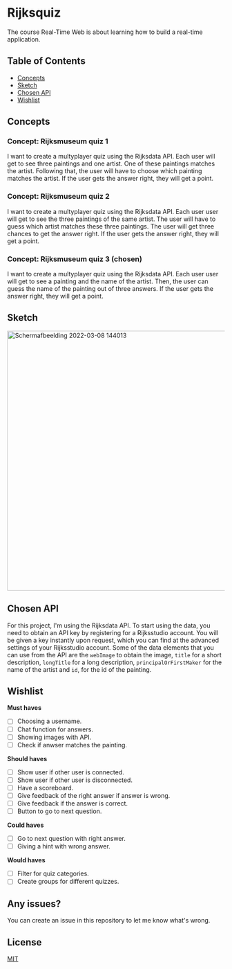 # Rijksquiz
The course Real-Time Web is about learning how to build a real-time application.

## Table of Contents

-   [Concepts](#concepts)
-   [Sketch](#sketch)
-   [Chosen API](#chosen-api)
-   [Wishlist](#wishlist)

## Concepts
### Concept: Rijksmuseum quiz 1
I want to create a multyplayer quiz using the Rijksdata API. Each user will get to see three paintings and one artist. One of these paintings matches the artist. Following that, the user will have to choose which painting matches the artist. If the user gets the answer right, they will get a point.

### Concept: Rijksmuseum quiz 2
I want to create a multyplayer quiz using the Rijksdata API. Each user user will get to see the three paintings of the same artist. The user will have to guess which artist matches these three paintings. The user will get three chances to get the answer right. If the user gets the answer right, they will get a point.

### Concept: Rijksmuseum quiz 3 (chosen)
I want to create a multyplayer quiz using the Rijksdata API. Each user user will get to see a painting and the name of the artist. Then, the user can guess the name of the painting out of three answers. If the user gets the answer right, they will get a point.

## Sketch
<img width="600" alt="Schermafbeelding 2022-03-08 144013" src="https://user-images.githubusercontent.com/74137185/165086114-31c71b25-cfbe-4b4c-a6e3-9e1457a0e6e3.jpg">

## Chosen API
For this project, I'm using the Rijksdata API. To start using the data, you need to obtain an API key by registering for a Rijksstudio account. You will be given a key instantly upon request, which you can find at the advanced settings of your Rijksstudio account. Some of the data elements that you can use from the API are the ```webImage``` to obtain the image, ```title``` for a short description, ```longTitle``` for a long description, ```principalOrFirstMaker``` for the name of the artist and ```id```, for the id of the painting.

## Wishlist
**Must haves**
- [ ] Choosing a username.
- [ ] Chat function for answers.
- [ ] Showing images with API.
- [ ] Check if anwser matches the painting.

**Should haves**
- [ ] Show user if other user is connected.
- [ ] Show user if other user is disconnected.
- [ ] Have a scoreboard.
- [ ] Give feedback of the right answer if answer is wrong.
- [ ] Give feedback if the answer is correct.
- [ ] Button to go to next question.

**Could haves**
- [ ] Go to next question with right answer.
- [ ] Giving a hint with wrong answer.

**Would haves**
- [ ] Filter for quiz categories.
- [ ] Create groups for different quizzes.

## Any issues?
You can create an issue in this repository to let me know what's wrong.

 ## License
[MIT](https://github.com/AronPelgrim/real-time-web-2122/blob/main/LICENSE)
